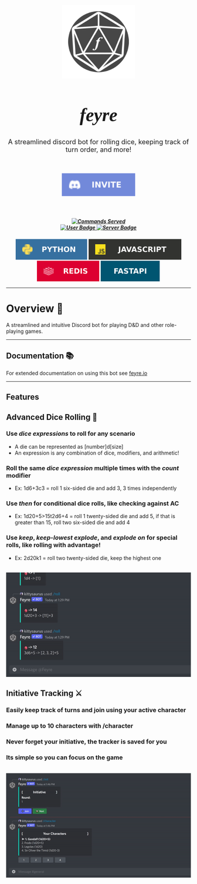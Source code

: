 <h2 align="center"><img src="docs/assets/images/feyre-icon.png" alt="feyre" align="center" width="200px" /></h2>
<h1 align="center" style="font-size:50px; font-family:'Times New Roman'"><i>feyre</i></h1>

<p align="center" style="font-size:18px">
  A streamlined discord bot for rolling dice, keeping track of turn order, and more!
</p>
<br>
<h5 align="center"><a href="https://invite.feyre.io"><img src="docs/assets/badges/invite.svg" alt="invite" align="center" width="200px" /></a></h5>
<br>

<h5 align="center">
  <a href="https://invite.feyre.io">
    <img alt="Commands Served" src="https://img.shields.io/endpoint?style=for-the-badge&url=https%3A%2F%2Fapi.feyre.io%2Fpublic%2Fstats%2Fbadge%2Fcommands">
      <br>
    <img alt="User Badge" src="https://img.shields.io/endpoint?style=for-the-badge&url=https%3A%2F%2Fapi.feyre.io%2Fpublic%2Fstats%2Fbadge%2Fusers">
    <img alt="Server Badge" src="https://img.shields.io/endpoint?style=for-the-badge&url=https%3A%2F%2Fapi.feyre.io%2Fpublic%2Fstats%2Fbadge%2Fguilds">
  </a>
</h5>

<p align="center">
  <img src="docs/assets/badges/python.svg" alt="backend python"/>
  <img src="docs/assets/badges/javascript.svg" alt="frontend javascript"/>
  <img src="docs/assets/badges/redis.svg" alt="redis"/>
  <img src="docs/assets/badges/FastAPI.svg" alt="Fast API"/>
</p>

<hr>

# **Overview 🎲**

A streamlined and intuitive Discord bot for playing D&D and other role-playing games.

---
## **Documentation 📚**

For extended documentation on using this bot see [feyre.io](https://feyre.io/commands)

---

## **Features**
## Advanced Dice Rolling 🎲

### Use *dice expressions* to roll for any scenario
* A die can be represented as [number]d[size]
* An expression is any combination of dice, modifiers, and arithmetic!

### Roll the same *dice expression* multiple times with the *count* modifier
* Ex: 1d6+3c3 = roll 1 six-sided die and add 3, 3 times independently

### Use *then* for conditional dice rolls, like checking against AC
* Ex: 1d20+5>15t2d6+4 = roll 1 twenty-sided die and add 5, if that is greater than 15, roll two six-sided die and add 4

### Use *keep*, *keep-lowest* *explode*, and *explode on* for special rolls, like rolling with advantage!
* Ex: 2d20k1 = roll two twenty-sided die, keep the highest one

<p align="center">
  <br>
  <img src="docs/assets/gifs/roll-demo.gif" alt="dice roll demo"/>
</p>

## Initiative Tracking ⚔️

### Easily keep track of turns and join using your active character
### Manage up to 10 characters with /character
### Never forget your initiative, the tracker is saved for you
### Its simple so you can focus on the game

<p align="center">
  <br>
  <img src="docs/assets/gifs/initiative-demo.gif" alt="initiative demo"/>
</p>
